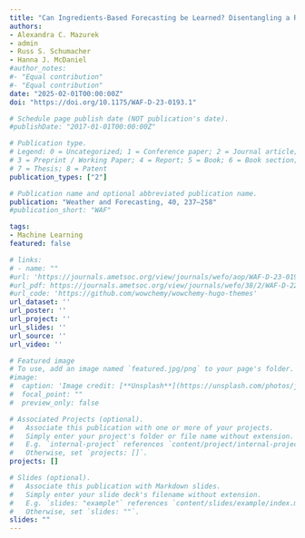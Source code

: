 ```yaml
---
title: "Can Ingredients-Based Forecasting be Learned? Disentangling a Random Forest's Severe Weather Predictions"
authors:
- Alexandra C. Mazurek
- admin
- Russ S. Schumacher
- Hanna J. McDaniel
#author_notes:
#- "Equal contribution"
#- "Equal contribution"
date: "2025-02-01T00:00:00Z"
doi: "https://doi.org/10.1175/WAF-D-23-0193.1"

# Schedule page publish date (NOT publication's date).
#publishDate: "2017-01-01T00:00:00Z"

# Publication type.
# Legend: 0 = Uncategorized; 1 = Conference paper; 2 = Journal article;
# 3 = Preprint / Working Paper; 4 = Report; 5 = Book; 6 = Book section;
# 7 = Thesis; 8 = Patent
publication_types: ["2"]

# Publication name and optional abbreviated publication name.
publication: "Weather and Forecasting, 40, 237–258"
#publication_short: "WAF"

tags:
- Machine Learning
featured: false

# links:
# - name: ""
#url: 'https://journals.ametsoc.org/view/journals/wefo/aop/WAF-D-23-0193.1/WAF-D-23-0193.1.xml'
#url_pdf: https://journals.ametsoc.org/view/journals/wefo/38/2/WAF-D-22-0143.1.xml
#url_code: 'https://github.com/wowchemy/wowchemy-hugo-themes'
url_dataset: ''
url_poster: ''
url_project: ''
url_slides: ''
url_source: ''
url_video: ''

# Featured image
# To use, add an image named `featured.jpg/png` to your page's folder. 
#image:
#  caption: 'Image credit: [**Unsplash**](https://unsplash.com/photos/jdD8gXaTZsc)'
#  focal_point: ""
#  preview_only: false

# Associated Projects (optional).
#   Associate this publication with one or more of your projects.
#   Simply enter your project's folder or file name without extension.
#   E.g. `internal-project` references `content/project/internal-project/index.md`.
#   Otherwise, set `projects: []`.
projects: []

# Slides (optional).
#   Associate this publication with Markdown slides.
#   Simply enter your slide deck's filename without extension.
#   E.g. `slides: "example"` references `content/slides/example/index.md`.
#   Otherwise, set `slides: ""`.
slides: ""
---
```

